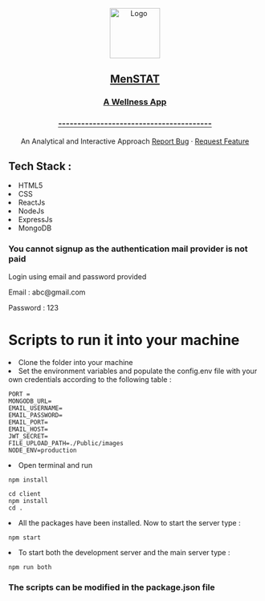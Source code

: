 <p align="center">
  <a href="https://rwishavg.github.io/COVID-19-and-India/frontend/index.html">
    <img align="center" src="images/20210524_200625_0000.png" alt="Logo" width="100" height="100">
    <h2 align="center">MenSTAT</h2>
    <h3 align="center">A Wellness App</h3>
    <h3 align="center">----------------------------------------</h3>
  </a>
  <p align="center">
    An Analytical and Interactive Approach
    <a href="https://github.com/rwishavg/MenSTAT/issues">Report Bug</a>
    ·
    <a href="https://github.com/rwishavg/MenSTAT/issues">Request Feature</a>
  </p>
</p>

<h2>Tech Stack :</h2>
<li>HTML5</li>
<li>CSS</li>
<li>ReactJs</li>
<li>NodeJs</li>
<li>ExpressJs</li>
<li>MongoDB</li>

<h3>You cannot signup as the authentication mail provider is not paid</h3>
<p>Login using email and password provided</p>
<p>Email : abc@gmail.com</p>
<p>Password : 123</p>

<h1>Scripts to run it into your machine</h1>
<li>Clone the folder into your machine</li>
<li>Set the environment variables and populate the config.env file with your own credentials according to the following table :</li>

```
PORT = 
MONGODB_URL=
EMAIL_USERNAME=
EMAIL_PASSWORD=
EMAIL_PORT= 
EMAIL_HOST=
JWT_SECRET=
FILE_UPLOAD_PATH=./Public/images
NODE_ENV=production

```

<li> Open terminal and run</li>

```
npm install
```
```
cd client
npm install
cd .
```

<li>All the packages have been installed. Now to start the server type :</li>

```
npm start
```
<li>To start both the development server and the main server type :</li>

```
npm run both
```

<h3>The scripts can be modified in the package.json file</h3>
